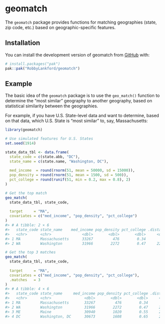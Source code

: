 
<!-- README.md is generated from README.Rmd. Please edit that file -->

# geomatch

<!-- badges: start -->

<!-- badges: end -->

The `geomatch` package provides functions for matching geographies
(state, zip code, etc.) based on geographic-specific features.

## Installation

You can install the development version of geomatch from
[GitHub](https://github.com/) with:

``` r
# install.packages("pak")
pak::pak("RobbyLankford/geomatch")
```

## Example

The basic idea of the `geomatch` package is to use the `geo_match()`
function to determine the “most similar” geography to another geography,
based on statistical similarity between the geographies.

For example, if you have U.S. State-level data and want to determine,
based on that data, which U.S. State is “most similar” to, say,
Massachusetts:

``` r
library(geomatch)

# Use simulated features for U.S. States
set.seed(1914)

state_data_tbl <- data.frame(
  state_code = c(state.abb, "DC"),
  state_name = c(state.name, "Washington, DC"),
    
  med_income  = round(rnorm(51, mean = 50000, sd = 15000)),
  pop_density = round(rnorm(51, mean = 1500, sd = 500)),
  pct_college = round(runif(51, min = 0.2, max = 0.8), 2)
)

# Get the top match
geo_match(
  state_data_tbl, state_code, 
  
  target     = "MA", 
  covariates = c("med_income", "pop_density", "pct_college")
)
#> # A tibble: 2 × 6
#>   state_code state_name    med_income pop_density pct_college .distance
#>   <chr>      <chr>              <dbl>       <dbl>       <dbl>     <dbl>
#> 1 MA         Massachusetts      33267         476        0.34        0 
#> 2 WA         Washington         31966        2272        0.47     2218.

# Get the top 3 matches
geo_match(
  state_data_tbl, state_code,
  
  target     = "MA",
  covariates = c("med_income", "pop_density", "pct_college"),
  .matches   = 3
)
#> # A tibble: 4 × 6
#>   state_code state_name     med_income pop_density pct_college .distance
#>   <chr>      <chr>               <dbl>       <dbl>       <dbl>     <dbl>
#> 1 MA         Massachusetts       33267         476        0.34        0 
#> 2 WA         Washington          31966        2272        0.47     2218.
#> 3 ME         Maine               30940        1020        0.55     2390.
#> 4 DC         Washington, DC      30673        1608        0.65     2830.
```
